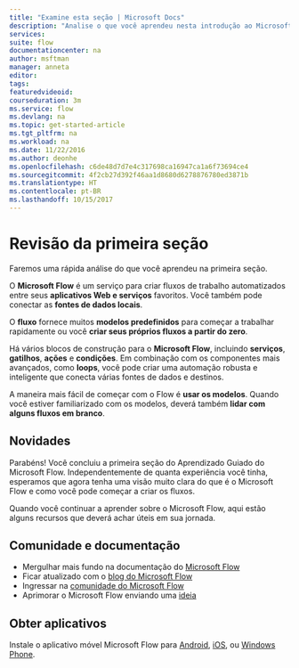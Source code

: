 ```yaml
---
title: "Examine esta seção | Microsoft Docs"
description: "Analise o que você aprendeu nesta introdução ao Microsoft Flow."
services: 
suite: flow
documentationcenter: na
author: msftman
manager: anneta
editor: 
tags: 
featuredvideoid: 
courseduration: 3m
ms.service: flow
ms.devlang: na
ms.topic: get-started-article
ms.tgt_pltfrm: na
ms.workload: na
ms.date: 11/22/2016
ms.author: deonhe
ms.openlocfilehash: c6de48d7d7e4c317698ca16947ca1a6f73694ce4
ms.sourcegitcommit: 4f2cb27d392f46aa1d8680d6278876780ed3871b
ms.translationtype: HT
ms.contentlocale: pt-BR
ms.lasthandoff: 10/15/2017
---
```

# <a name="review-the-first-section"></a>Revisão da primeira seção
Faremos uma rápida análise do que você aprendeu na primeira seção.

O **Microsoft Flow** é um serviço para criar fluxos de trabalho automatizados entre seus **aplicativos Web e serviços** favoritos.  Você também pode conectar as **fontes de dados locais**.

O **fluxo** fornece muitos **modelos predefinidos**  para começar a trabalhar rapidamente ou você **criar seus próprios fluxos a partir do zero**.   

Há vários blocos de construção para o **Microsoft Flow**, incluindo **serviços**, **gatilhos**, **ações** e **condições**.  Em combinação com os componentes mais avançados, como **loops**, você pode criar uma automação robusta e inteligente que conecta várias fontes de dados e destinos.

A maneira mais fácil de começar com o Flow é **usar os modelos**.  Quando você estiver familiarizado com os modelos, deverá também **lidar com alguns fluxos em branco**. 

## <a name="whats-next"></a>Novidades
Parabéns! Você concluiu a primeira seção do Aprendizado Guiado do Microsoft Flow. Independentemente de quanta experiência você tinha, esperamos que agora tenha uma visão muito clara do que é o Microsoft Flow e como você pode começar a criar os fluxos. 

Quando você continuar a aprender sobre o Microsoft Flow, aqui estão alguns recursos que deverá achar úteis em sua jornada.

## <a name="community-and-documentation"></a>Comunidade e documentação
* Mergulhar mais fundo na documentação do [Microsoft Flow](https://aka.ms/q2613b)
* Ficar atualizado com o [blog do Microsoft Flow](https://flow.microsoft.com/blog/)
* Ingressar na [comunidade do Microsoft Flow](https://powerusers.microsoft.com/t5/Microsoft-Flow-Community/ct-p/FlowCommunity)
* Aprimorar o Microsoft Flow enviando uma [ideia](https://powerusers.microsoft.com/t5/Flow-Ideas/idb-p/FlowIdeas)

## <a name="get-the-apps"></a>Obter aplicativos
Instale o aplicativo móvel Microsoft Flow para [Android](https://aka.ms/flowmobiledocsandroid), [iOS](https://aka.ms/flowmobiledocsios), ou [Windows Phone](https://aka.ms/flowmobilewindows).

